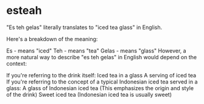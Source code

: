 # esteah
"Es teh gelas" literally translates to "iced tea glass" in English.

Here's a breakdown of the meaning:

Es - means "iced"
Teh - means "tea"
Gelas - means "glass"
However, a more natural way to describe "es teh gelas" in English would depend on the context:

If you're referring to the drink itself:
Iced tea in a glass
A serving of iced tea
If you're referring to the concept of a typical Indonesian iced tea served in a glass:
A glass of Indonesian iced tea (This emphasizes the origin and style of the drink)
Sweet iced tea (Indonesian iced tea is usually sweet)

